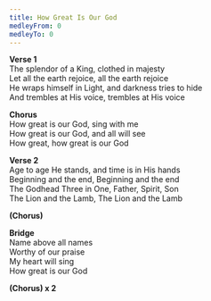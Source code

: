```yaml
---
title: How Great Is Our God
medleyFrom: 0
medleyTo: 0
---
```


**Verse 1**  
The splendor of a King, clothed in majesty  
Let all the earth rejoice, all the earth rejoice  
He wraps himself in Light, and darkness tries to hide  
And trembles at His voice, trembles at His voice

**Chorus**  
How great is our God, sing with me  
How great is our God, and all will see  
How great, how great is our God

**Verse 2**  
Age to age He stands, and time is in His hands  
Beginning and the end, Beginning and the end  
The Godhead Three in One, Father, Spirit, Son  
The Lion and the Lamb, The Lion and the Lamb

**(Chorus)**

**Bridge**  
Name above all names  
Worthy of our praise  
My heart will sing  
How great is our God

**(Chorus) x 2**
